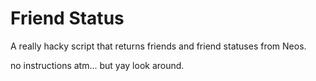 # Friend Status

A really hacky script that returns friends and friend statuses from Neos.

no instructions atm... but yay look around.